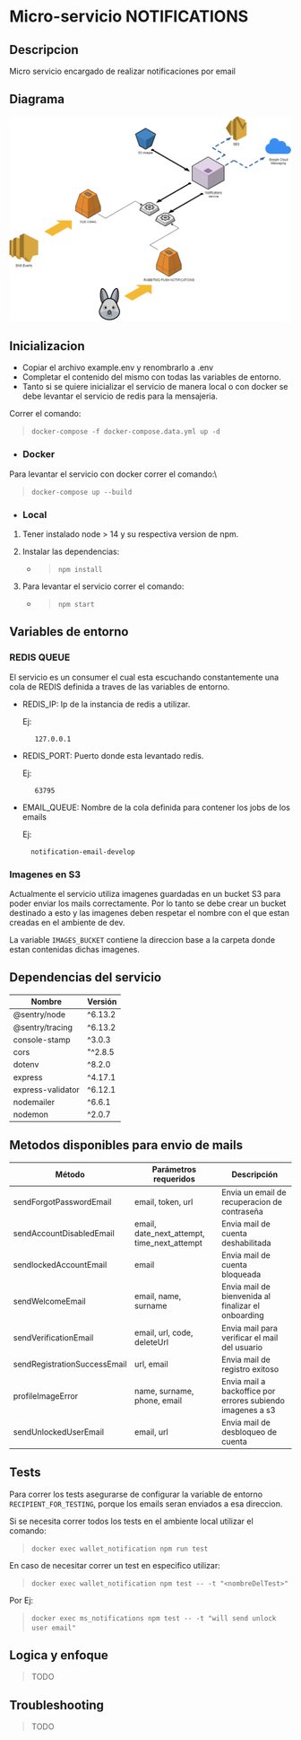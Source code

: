 # Micro-servicio NOTIFICATIONS

## Descripcion

Micro servicio encargado de realizar notificaciones por email

## Diagrama

![Diagrama](./.assets/notifications.drawio.png)

## Inicializacion

* Copiar el archivo example.env y renombrarlo a .env<br>
* Completar el contenido del mismo con todas las variables de entorno.<br>
* Tanto si se quiere inicializar el servicio de manera local o con docker se debe levantar el servicio de redis para la mensajeria.

Correr el comando:
> `docker-compose -f docker-compose.data.yml up -d`


* ### Docker
Para levantar el servicio con docker correr el comando:\
> `docker-compose up --build`

* ### Local
1) Tener instalado node > 14 y su respectiva version de npm.
2) Instalar las dependencias:
    - > `npm install`
3) Para levantar el servicio correr el comando:

    - > `npm start`

## Variables de entorno

### REDIS QUEUE

El servicio es un consumer el cual esta escuchando constantemente una cola de REDIS definida a traves de las variables de entorno.

* REDIS_IP: Ip de la instancia de redis a utilizar.

    Ej:
        
         127.0.0.1

* REDIS_PORT: Puerto donde esta levantado redis.

    Ej:
    
         63795

* EMAIL_QUEUE: Nombre de la cola definida para contener los jobs de los emails

    Ej:
       
        notification-email-develop
### Imagenes en S3

Actualmente el servicio utiliza imagenes guardadas en un bucket S3 para poder enviar los mails correctamente.
Por lo tanto se debe crear un bucket destinado a esto y las imagenes deben respetar el nombre con el que estan creadas en el ambiente de dev.

La variable `IMAGES_BUCKET` contiene la direccion base a la carpeta donde estan contenidas dichas imagenes.

## Dependencias del servicio

| Nombre |Versión |
| ------------ | ------------ |
|@sentry/node |  ^6.13.2 |
|@sentry/tracing | ^6.13.2 |
|console-stamp | ^3.0.3 |
|cors | "^2.8.5 |
|dotenv | ^8.2.0 |
|express | ^4.17.1 |
|express-validator | ^6.12.1 |
|nodemailer | ^6.6.1 |
|nodemon | ^2.0.7 |

## Metodos disponibles para envio de mails
|Método|Parámetros requeridos | Descripción |
| ------------ | ------------ |------------ |
|sendForgotPasswordEmail | email, token, url | Envia un email de recuperacion de contraseña |
|sendAccountDisabledEmail | email, date_next_attempt, time_next_attempt | Envia mail de cuenta deshabilitada |
|sendlockedAccountEmail | email | Envia mail de cuenta bloqueada |
|sendWelcomeEmail | email, name, surname | Envia mail de bienvenida al finalizar el onboarding |
|sendVerificationEmail | email, url, code, deleteUrl | Envia mail para verificar el mail del usuario |
|sendRegistrationSuccessEmail | url, email | Envia mail de registro exitoso |
|profileImageError | name, surname, phone, email | Envia mail a backoffice por errores subiendo imagenes a s3 |
|sendUnlockedUserEmail | email, url | Envia mail de desbloqueo de cuenta |

## Tests

Para correr los tests asegurarse de configurar la variable de entorno `RECIPIENT_FOR_TESTING`, porque los emails seran enviados a esa direccion.

Si se necesita correr todos los tests en el ambiente local utilizar el comando:

> `docker exec wallet_notification npm run test`

En caso de necesitar correr un test en especifico utilizar:

> `docker exec wallet_notification npm test -- -t "<nombreDelTest>"`

Por Ej:
> `docker exec ms_notifications npm test -- -t "will send unlock user email"`

## Logica y enfoque
>TODO

## Troubleshooting
>TODO



